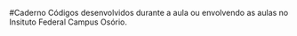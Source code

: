 #Caderno
Códigos desenvolvidos durante a aula ou envolvendo as aulas no Insituto Federal Campus Osório.
